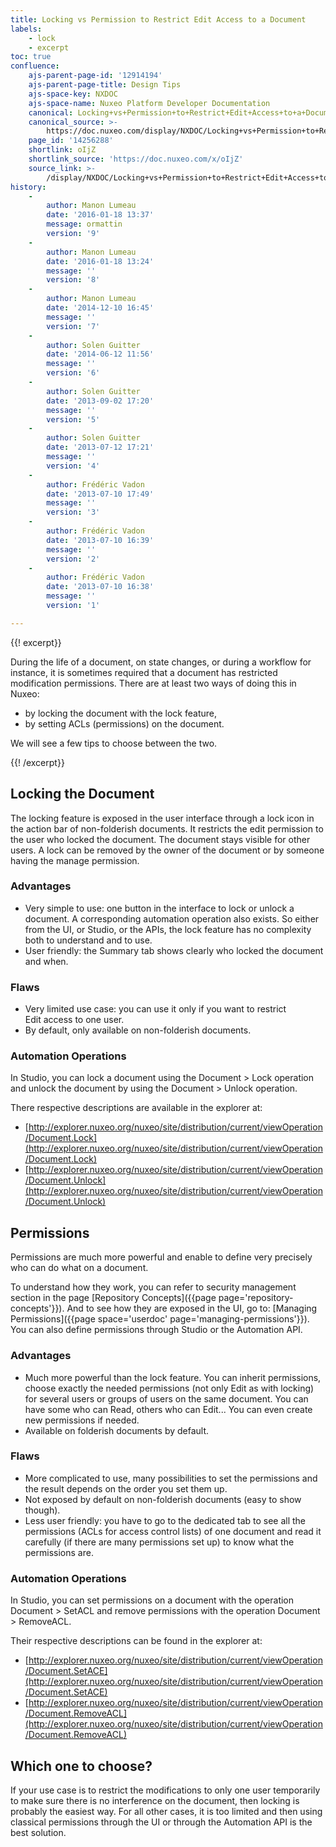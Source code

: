 ```yaml
---
title: Locking vs Permission to Restrict Edit Access to a Document
labels:
    - lock
    - excerpt
toc: true
confluence:
    ajs-parent-page-id: '12914194'
    ajs-parent-page-title: Design Tips
    ajs-space-key: NXDOC
    ajs-space-name: Nuxeo Platform Developer Documentation
    canonical: Locking+vs+Permission+to+Restrict+Edit+Access+to+a+Document
    canonical_source: >-
        https://doc.nuxeo.com/display/NXDOC/Locking+vs+Permission+to+Restrict+Edit+Access+to+a+Document
    page_id: '14256288'
    shortlink: oIjZ
    shortlink_source: 'https://doc.nuxeo.com/x/oIjZ'
    source_link: >-
        /display/NXDOC/Locking+vs+Permission+to+Restrict+Edit+Access+to+a+Document
history:
    - 
        author: Manon Lumeau
        date: '2016-01-18 13:37'
        message: ormattin
        version: '9'
    - 
        author: Manon Lumeau
        date: '2016-01-18 13:24'
        message: ''
        version: '8'
    - 
        author: Manon Lumeau
        date: '2014-12-10 16:45'
        message: ''
        version: '7'
    - 
        author: Solen Guitter
        date: '2014-06-12 11:56'
        message: ''
        version: '6'
    - 
        author: Solen Guitter
        date: '2013-09-02 17:20'
        message: ''
        version: '5'
    - 
        author: Solen Guitter
        date: '2013-07-12 17:21'
        message: ''
        version: '4'
    - 
        author: Frédéric Vadon
        date: '2013-07-10 17:49'
        message: ''
        version: '3'
    - 
        author: Frédéric Vadon
        date: '2013-07-10 16:39'
        message: ''
        version: '2'
    - 
        author: Frédéric Vadon
        date: '2013-07-10 16:38'
        message: ''
        version: '1'

---
```

{{! excerpt}}

During the life of a document, on state changes, or during a workflow for instance, it is sometimes required that a document has restricted modification permissions. There are at least two ways of doing this in Nuxeo:

*   by locking the document with the lock feature,
*   by setting ACLs (permissions) on the document.

We will see a few tips to choose between the two.

{{! /excerpt}}

## Locking the Document

The locking feature is exposed in the user interface through a lock icon in the action bar of non-folderish documents. It restricts the edit&nbsp;permission to the user who locked the document. The document stays visible for other users. A lock can be removed by the owner of the document or by someone having the manage permission.

### Advantages

*   Very simple to use: one button in the interface to lock or unlock a document. A corresponding automation operation also exists. So either from the UI, or Studio, or the APIs, the lock feature has no complexity both to understand and to use.
*   User friendly: the Summary tab shows clearly who locked the document and when.

### Flaws

*   Very limited use case: you can use it only if you want to restrict Edit&nbsp;access to one user.
*   By default, only available on non-folderish documents.

### Automation Operations

In Studio, you can lock a document using the Document > Lock operation and unlock the document by using the Document > Unlock operation.

There respective descriptions are available in the explorer at:

*   [http://explorer.nuxeo.org/nuxeo/site/distribution/current/viewOperation/Document.Lock](http://explorer.nuxeo.org/nuxeo/site/distribution/current/viewOperation/Document.Lock)
*   [http://explorer.nuxeo.org/nuxeo/site/distribution/current/viewOperation/Document.Unlock](http://explorer.nuxeo.org/nuxeo/site/distribution/current/viewOperation/Document.Unlock)

## Permissions

Permissions are much more powerful and enable to define very precisely who can do what on a document.

To understand how they work, you can refer to security management section in the page [Repository Concepts]({{page page='repository-concepts'}}). And to see how they are exposed in the UI, go to: [Managing Permissions]({{page space='userdoc' page='managing-permissions'}}). You can also define permissions through Studio or the Automation API.

### Advantages

*   Much more powerful than the lock feature. You can inherit permissions, choose exactly the needed permissions (not only Edit&nbsp;as with locking) for several users or groups of users on the same document. You can have some who can Read, others who can Edit... You can even create new permissions if needed.
*   Available on folderish documents by default.

### Flaws

*   More complicated to use, many possibilities to set the permissions and the result depends on the order you set them up.
*   Not exposed by default on non-folderish documents (easy to show though).
*   Less user friendly: you have to go to the dedicated tab to see all the permissions (ACLs for access control lists) of one document and read it carefully (if there are many permissions set up) to know what the permissions are.

### Automation Operations

In Studio, you can set permissions on a document with the operation Document > SetACL and remove permissions with the operation Document > RemoveACL.

Their respective descriptions can be found in the explorer at:

*   [http://explorer.nuxeo.org/nuxeo/site/distribution/current/viewOperation/Document.SetACE](http://explorer.nuxeo.org/nuxeo/site/distribution/current/viewOperation/Document.SetACE)
*   [http://explorer.nuxeo.org/nuxeo/site/distribution/current/viewOperation/Document.RemoveACL](http://explorer.nuxeo.org/nuxeo/site/distribution/current/viewOperation/Document.RemoveACL)

## Which one to choose?

If your use case is to restrict the modifications to only one user temporarily to make sure there is no interference on the document, then locking is probably the easiest way. For all other cases, it is too limited and then using classical permissions through the UI or through the Automation API is the best solution.

&nbsp;